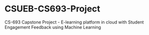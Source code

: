 # CSUEB-CS693-Project
CS-693 Capstone Project - E-learning platform in cloud with Student Engagement Feedback using Machine Learning
